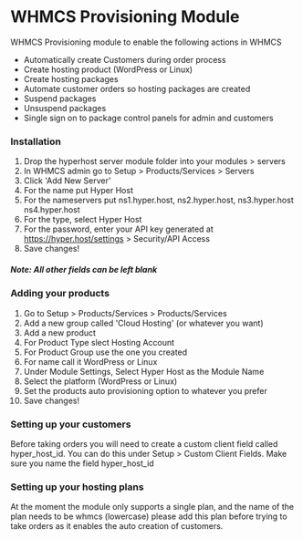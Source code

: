
# WHMCS Provisioning Module
WHMCS Provisioning module to enable the following actions in WHMCS

- Automatically create Customers during order process
- Create hosting product (WordPress or Linux)
- Create hosting packages
- Automate customer orders so hosting packages are created
- Suspend packages
- Unsuspend packages
- Single sign on to package control panels for admin and customers

### Installation

01. Drop the hyperhost server module folder into your modules > servers 
02. In WHMCS admin go to Setup > Products/Services > Servers
03. Click 'Add New Server'
04. For the name put Hyper Host
05. For the nameservers put ns1.hyper.host, ns2.hyper.host, ns3.hyper.host ns4.hyper.host
06. For the type, select Hyper Host
07. For the password, enter your API key generated at https://hyper.host/settings > Security/API Access
08. Save changes!

##### Note: All other fields can be left blank

### Adding your products

01. Go to Setup > Products/Services > Products/Services
02. Add a new group called 'Cloud Hosting' (or whatever you want)
03. Add a new product
04. For Product Type slect Hosting Account
05. For Product Group use the one you created
06. For name call it WordPress or Linux
07. Under Module Settings, Select Hyper Host as the Module Name
08. Select the platform (WordPress or Linux)
09. Set the products auto provisioning option to whatever you prefer
10. Save changes!

### Setting up your customers

Before taking orders you will need to create a custom client field called hyper_host_id. You can do this under Setup > Custom Client Fields. Make sure you name the field hyper_host_id

### Setting up your hosting plans

At the moment the module only supports a single plan, and the name of the plan needs to be whmcs (lowercase) please add this plan before trying to take orders as it enables the auto creation of customers.